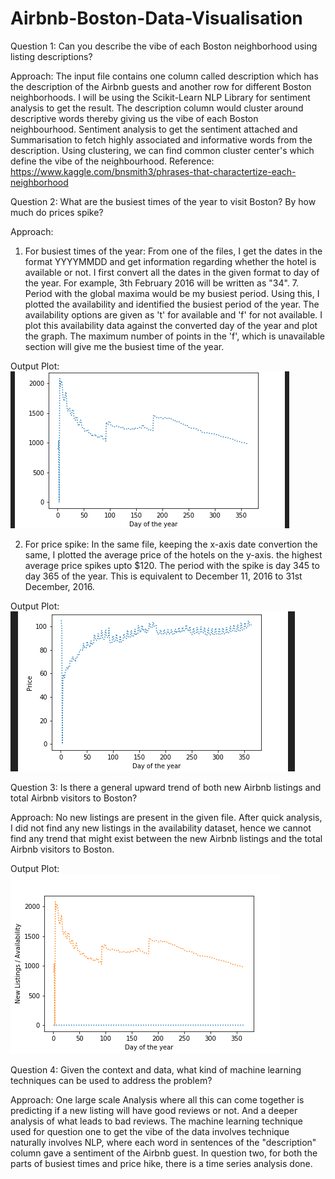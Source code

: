 # Airbnb-Boston-Data-Visualisation

Question 1:
Can you describe the vibe of each Boston neighborhood using listing descriptions?

Approach:
The input file contains one column called description which has the description of the Airbnb guests and another row for different Boston neighborhoods. I will be using the Scikit-Learn NLP Library for sentiment analysis to get the result. The description column would cluster around descriptive words thereby giving us the vibe of each Boston neighbourhood. Sentiment analysis to get the sentiment attached and Summarisation to fetch highly associated and informative words from the description. Using clustering, we can find common cluster center's which define the vibe of the neighbourhood.
Reference: https://www.kaggle.com/bnsmith3/phrases-that-charactertize-each-neighborhood 


Question 2:
What are the busiest times of the year to visit Boston? By how much do prices spike?

Approach:
1) For busiest times of the year: 
From one of the files, I get the dates in the format YYYYMMDD and get information regarding whether the hotel is available or not. I first convert all the dates in the given format to day of the year. For example, 3th February 2016 will be written as "34". 7. Period with the global maxima would be my busiest period. Using this, I plotted the availability and identified the busiest period of the year. The availability options are given as 't' for available and 'f' for not available. I plot this availability data against the converted day of the year and plot the graph. The maximum number of points in the 'f', which is unavailable section will give me the busiest time of the year. 

Output Plot:
![](Availability.png)


2) For price spike:
In the same file, keeping the x-axis date convertion the same, I plotted the average price of the hotels on the y-axis. the highest average price spikes upto $120. The period with the spike is day 345 to day 365 of the year. This is equivalent to December 11, 2016 to 31st December, 2016. 

Output Plot:
![](Prices.png)


Question 3:
Is there a general upward trend of both new Airbnb listings and total Airbnb visitors to Boston?

Approach: No new listings are present in the given file. After quick analysis, I did not find any new listings in the availability dataset, hence we cannot find any trend that might exist between the new Airbnb listings and the total Airbnb visitors to Boston.

Output Plot:
![](Trend.png)


Question 4:
Given the context and data, what kind of machine learning techniques can be used to address the problem?

Approach: One large scale Analysis where all this can come together is predicting if a new listing will have good reviews or not. And a deeper analysis of what leads to bad reviews. The machine learning technique used for question one to get the vibe of the data involves technique naturally involves NLP, where each word in sentences of the "description" column gave a sentiment of the Airbnb guest. In question two, for both the parts of busiest times and price hike, there is a time series analysis done. 


